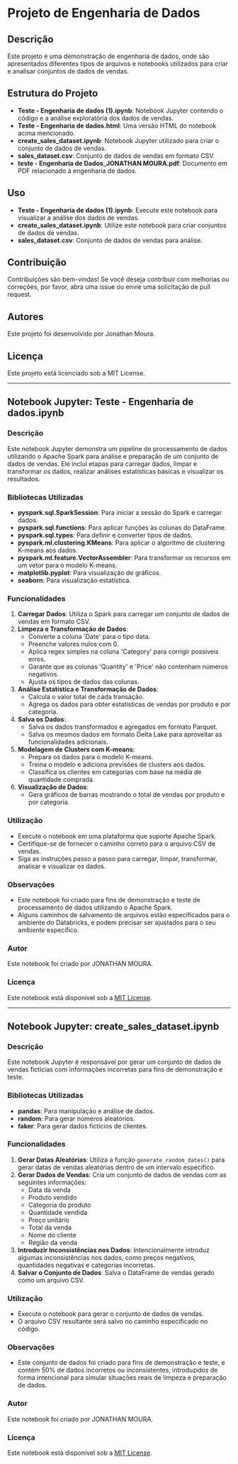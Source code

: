 # Projeto de Engenharia de Dados

## Descrição
Este projeto é uma demonstração de engenharia de dados, onde são apresentados diferentes tipos de arquivos e notebooks utilizados para criar e analisar conjuntos de dados de vendas.

## Estrutura do Projeto
- **Teste - Engenharia de dados (1).ipynb**: Notebook Jupyter contendo o código e a análise exploratória dos dados de vendas.
- **Teste - Engenharia de dados.html**: Uma versão HTML do notebook acima mencionado.
- **create_sales_dataset.ipynb**: Notebook Jupyter utilizado para criar o conjunto de dados de vendas.
- **sales_dataset.csv**: Conjunto de dados de vendas em formato CSV.
- **teste - Engenharia de Dados_JONATHAN MOURA.pdf**: Documento em PDF relacionado à engenharia de dados.

## Uso
- **Teste - Engenharia de dados (1).ipynb**: Execute este notebook para visualizar a análise dos dados de vendas.
- **create_sales_dataset.ipynb**: Utilize este notebook para criar conjuntos de dados de vendas.
- **sales_dataset.csv**: Conjunto de dados de vendas para análise.

## Contribuição
Contribuições são bem-vindas! Se você deseja contribuir com melhorias ou correções, por favor, abra uma issue ou envie uma solicitação de pull request.

## Autores
Este projeto foi desenvolvido por Jonathan Moura.

## Licença
Este projeto está licenciado sob a MIT License.

---

## Notebook Jupyter: Teste - Engenharia de dados.ipynb

### Descrição
Este notebook Jupyter demonstra um pipeline de processamento de dados utilizando o Apache Spark para análise e preparação de um conjunto de dados de vendas. Ele inclui etapas para carregar dados, limpar e transformar os dados, realizar análises estatísticas básicas e visualizar os resultados.

### Bibliotecas Utilizadas
- **pyspark.sql.SparkSession**: Para iniciar a sessão do Spark e carregar dados.
- **pyspark.sql.functions**: Para aplicar funções às colunas do DataFrame.
- **pyspark.sql.types**: Para definir e converter tipos de dados.
- **pyspark.ml.clustering.KMeans**: Para aplicar o algoritmo de clustering K-means aos dados.
- **pyspark.ml.feature.VectorAssembler**: Para transformar os recursos em um vetor para o modelo K-means.
- **matplotlib.pyplot**: Para visualização de gráficos.
- **seaborn**: Para visualização estatística.

### Funcionalidades
1. **Carregar Dados**: Utiliza o Spark para carregar um conjunto de dados de vendas em formato CSV.
2. **Limpeza e Transformação de Dados**:
   - Converte a coluna 'Date' para o tipo data.
   - Preenche valores nulos com 0.
   - Aplica regex simples na coluna 'Category' para corrigir possíveis erros.
   - Garante que as colunas 'Quantity' e 'Price' não contenham números negativos.
   - Ajusta os tipos de dados das colunas.
3. **Análise Estatística e Transformação de Dados**:
   - Calcula o valor total de cada transação.
   - Agrega os dados para obter estatísticas de vendas por produto e por categoria.
4. **Salva os Dados**:
   - Salva os dados transformados e agregados em formato Parquet.
   - Salva os mesmos dados em formato Delta Lake para aproveitar as funcionalidades adicionais.
5. **Modelagem de Clusters com K-means**:
   - Prepara os dados para o modelo K-means.
   - Treina o modelo e adiciona previsões de clusters aos dados.
   - Classifica os clientes em categorias com base na média de quantidade comprada.
6. **Visualização de Dados**:
   - Gera gráficos de barras mostrando o total de vendas por produto e por categoria.

### Utilização
- Execute o notebook em uma plataforma que suporte Apache Spark.
- Certifique-se de fornecer o caminho correto para o arquivo CSV de vendas.
- Siga as instruções passo a passo para carregar, limpar, transformar, analisar e visualizar os dados.

### Observações
- Este notebook foi criado para fins de demonstração e teste de processamento de dados utilizando o Apache Spark.
- Alguns caminhos de salvamento de arquivos estão especificados para o ambiente do Databricks, e podem precisar ser ajustados para o seu ambiente específico.

### Autor
Este notebook foi criado por JONATHAN MOURA.

### Licença
Este notebook está disponível sob a [MIT License](https://opensource.org/licenses/MIT).

---

## Notebook Jupyter: create_sales_dataset.ipynb

### Descrição
Este notebook Jupyter é responsável por gerar um conjunto de dados de vendas fictícias com informações incorretas para fins de demonstração e teste.

### Bibliotecas Utilizadas
- **pandas**: Para manipulação e análise de dados.
- **random**: Para gerar números aleatórios.
- **faker**: Para gerar dados fictícios de clientes.

### Funcionalidades
1. **Gerar Datas Aleatórias**: Utiliza a função `generate_random_dates()` para gerar datas de vendas aleatórias dentro de um intervalo específico.
2. **Gerar Dados de Vendas**: Cria um conjunto de dados de vendas com as seguintes informações:
   - Data da venda
   - Produto vendido
   - Categoria do produto
   - Quantidade vendida
   - Preço unitário
   - Total da venda
   - Nome do cliente
   - Região da venda
3. **Introduzir Inconsistências nos Dados**: Intencionalmente introduz algumas inconsistências nos dados, como preços negativos, quantidades negativas e categorias incorretas.
4. **Salvar o Conjunto de Dados**: Salva o DataFrame de vendas gerado como um arquivo CSV.

### Utilização
- Execute o notebook para gerar o conjunto de dados de vendas.
- O arquivo CSV resultante será salvo no caminho especificado no código.

### Observações
- Este conjunto de dados foi criado para fins de demonstração e teste, e contém 50% de dados incorretos ou inconsistentes, introduzidos de forma intencional para simular situações reais de limpeza e preparação de dados.

### Autor
Este notebook foi criado por JONATHAN MOURA.

### Licença
Este notebook está disponível sob a [MIT License](https://opensource.org/licenses/MIT).
